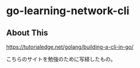 # go-learning-network-cli

## About This

https://tutorialedge.net/golang/building-a-cli-in-go/

こちらのサイトを勉強のために写経したもの。
